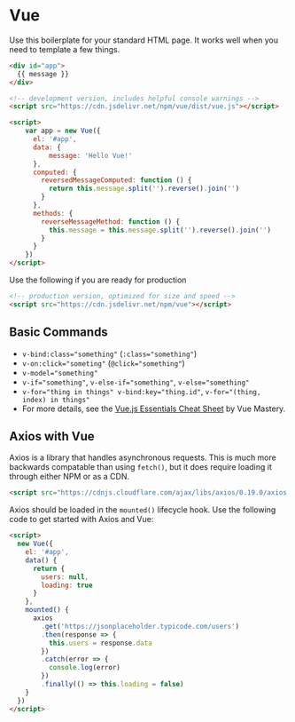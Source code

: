 # Vue

Use this boilerplate for your standard HTML page. It works well when you need to template a few things.

``` html
<div id="app">
  {{ message }}
</div>

<!-- development version, includes helpful console warnings -->
<script src="https://cdn.jsdelivr.net/npm/vue/dist/vue.js"></script>

<script>
    var app = new Vue({
      el: '#app',
      data: {
          message: 'Hello Vue!'
      },
      computed: {
        reversedMessageComputed: function () {
          return this.message.split('').reverse().join('')
        }
      },
      methods: {
        reverseMessageMethod: function () {
          this.message = this.message.split('').reverse().join('')
        }
      }
    })
</script>
```

Use the following if you are ready for production

``` html
<!-- production version, optimized for size and speed -->
<script src="https://cdn.jsdelivr.net/npm/vue"></script>
```

## Basic Commands

- `v-bind:class="something"` (`:class="something"`)
- `v-on:click="someting"` (`@click="something"`)
- `v-model="something"`
- `v-if="something"`, `v-else-if="something"`, `v-else="something"`
- `v-for="thing in things" v-bind:key="thing.id"`, `v-for="(thing, index) in things"`
- For more details, see the [Vue.js Essentials Cheat Sheet](https://www.vuemastery.com/pdf/Vue-Essentials-Cheat-Sheet.pdf) by Vue Mastery.

## Axios with Vue
Axios is a library that handles asynchronous requests. This is much more backwards compatable than using `fetch()`, but it does require loading it through either NPM or as a CDN.

``` html
<script src="https://cdnjs.cloudflare.com/ajax/libs/axios/0.19.0/axios.min.js"></script>
```

Axios should be loaded in the `mounted()` lifecycle hook. Use the following code to get started with Axios and Vue:

``` html
<script>
  new Vue({
    el: '#app',
    data() {
      return {
        users: null,
        loading: true
      }
    },
    mounted() {
      axios
        .get('https://jsonplaceholder.typicode.com/users')
        .then(response => {
          this.users = response.data
        })
        .catch(error => {
          console.log(error)
        })
        .finally(() => this.loading = false)
    }
  })
</script>
```